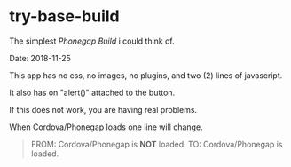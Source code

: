 # try-base-build
The simplest *Phonegap Build* i could think of.

Date: 2018-11-25

This app has no css, no images, no plugins, and two (2) lines of javascript.

It also has on "alert()" attached to the button.

If this does not work, you are having real problems.

When Cordova/Phonegap loads one line will change.
> FROM: Cordova/Phonegap is **NOT** loaded.
> TO:  Cordova/Phonegap is loaded.

